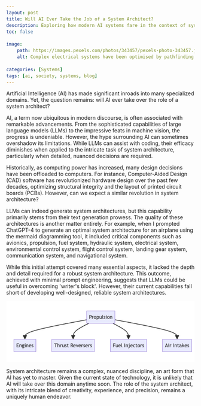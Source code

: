 ```yaml
---
layout: post
title: Will AI Ever Take the Job of a System Architect?
description: Exploring how modern AI systems fare in the context of system architecture. 
toc: false

image:
    path: https://images.pexels.com/photos/343457/pexels-photo-343457.jpeg
    alt: Complex electrical systems have been optimised by pathfinding algorithms.

categories: [Systems]
tags: [ai, society, systems, blog]
---
```



Artificial Intelligence (AI) has made significant inroads into many specialized domains. Yet, the question remains: will AI ever take over the role of a system architect?

AI, a term now ubiquitous in modern discourse, is often associated with remarkable advancements. From the sophisticated capabilities of large language models (LLMs) to the impressive feats in machine vision, the progress is undeniable. However, the hype surrounding AI can sometimes overshadow its limitations. While LLMs can assist with coding, their efficacy diminishes when applied to the intricate task of system architecture, particularly when detailed, nuanced decisions are required.

Historically, as computing power has increased, many design decisions have been offloaded to computers. For instance, Computer-Aided Design (CAD) software has revolutionized hardware design over the past few decades, optimizing structural integrity and the layout of printed circuit boards (PCBs). However, can we expect a similar revolution in system architecture?

LLMs can indeed generate system architectures, but this capability primarily stems from their text generation prowess. The quality of these architectures is another matter entirely. For example, when I prompted ChatGPT-4 to generate an optimal system architecture for an airplane using the mermaid diagramming tool, it included critical components such as avionics, propulsion, fuel system, hydraulic system, electrical system, environmental control system, flight control system, landing gear system, communication system, and navigational system.

While this initial attempt covered many essential aspects, it lacked the depth and detail required for a robust system architecture. This outcome, achieved with minimal prompt engineering, suggests that LLMs could be useful in overcoming 'writer's block'. However, their current capabilities fall short of developing well-designed, reliable system architectures.

![example architecture](/assets/img/system_acrhitect_post.png)

System architecture remains a complex, nuanced discipline, an art form that AI has yet to master. Given the current state of technology, it is unlikely that AI will take over this domain anytime soon. The role of the system architect, with its intricate blend of creativity, experience, and precision, remains a uniquely human endeavor.



